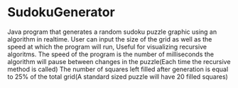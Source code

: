 # SudokuGenerator
Java program that generates a random sudoku puzzle graphic using an algorithm in realtime. 
User can input the size of the grid as well as the speed at which the program will run, Useful for visualizing recursive algoritms.
The speed of the program is the number of milliseconds the algorithm will pause between changes in the puzzle(Each time the recursive method is called)
The number of squares left filled after generation is equal to 25% of the total grid(A standard sized puzzle will have 20 filled squares)
